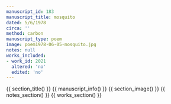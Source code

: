 ```yaml
---
manuscript_id: 183
manuscript_title: mosquito
dated: 5/6/1978
circa: ''
method: carbon
manuscript_type: poem
image: poem1978-06-05-mosquito.jpg
notes: null
works_included:
- work_id: 2021
  altered: 'no'
  edited: 'no'
---
```


{{ section_title() }}
{{ manuscript_info() }}
{{ section_image() }}
{{ notes_section() }}
{{ works_section() }}
